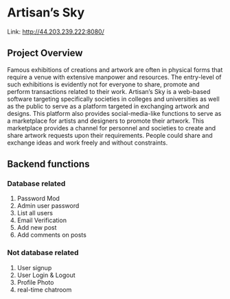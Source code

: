 # Artisan’s Sky
Link: http://44.203.239.222:8080/

## Project Overview
Famous exhibitions of creations and artwork are often in physical forms that require a venue with extensive manpower and resources. The entry-level of such exhibitions is evidently not for everyone to share, promote and perform transactions related to their work. Artisan’s Sky is a web-based software targeting specifically societies in colleges and universities as well as the public to serve as a platform targeted in exchanging artwork and designs. This platform also provides social-media-like functions to serve as a marketplace for artists and designers to promote their artwork. This marketplace provides a channel for personnel and societies to create and share artwork requests upon their requirements. People could share and exchange ideas and work freely and without constraints.

## Backend functions
### Database related
1. Password Mod
2. Admin user password
3. List all users
4. Email Verification
5. Add new post
6. Add comments on posts

### Not database related
1. User signup
2. User Login & Logout
3. Profile Photo
4. real-time chatroom
